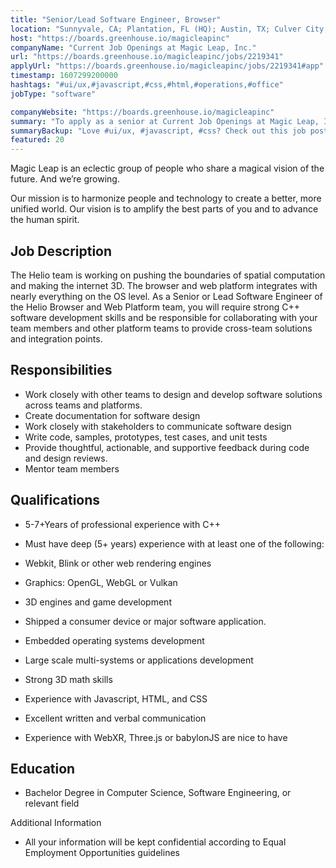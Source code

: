 ```yaml
---
title: "Senior/Lead Software Engineer, Browser"
location: "Sunnyvale, CA; Plantation, FL (HQ); Austin, TX; Culver City, CA; Seattle, WA; Toronto, ON; Remote"
host: "https://boards.greenhouse.io/magicleapinc"
companyName: "Current Job Openings at Magic Leap, Inc."
url: "https://boards.greenhouse.io/magicleapinc/jobs/2219341"
applyUrl: "https://boards.greenhouse.io/magicleapinc/jobs/2219341#app"
timestamp: 1607299200000
hashtags: "#ui/ux,#javascript,#css,#html,#operations,#office"
jobType: "software"

companyWebsite: "https://boards.greenhouse.io/magicleapinc"
summary: "To apply as a senior at Current Job Openings at Magic Leap, Inc., you preferably need to have 5+ years) experience with at least one of the following."
summaryBackup: "Love #ui/ux, #javascript, #css? Check out this job post!"
featured: 20
---
```


Magic Leap is an eclectic group of people who share a magical vision of the future. And we’re growing.

Our mission is to harmonize people and technology to create a better, more unified world. Our vision is to amplify the best parts of you and to advance the human spirit.

## Job Description

The Helio team is working on pushing the boundaries of spatial computation and making the internet 3D. The browser and web platform integrates with nearly everything on the OS level. As a Senior or Lead Software Engineer of the Helio Browser and Web Platform team, you will require strong C++ software development skills and be responsible for collaborating with your team members and other platform teams to provide cross-team solutions and integration points. 

## Responsibilities

*   Work closely with other teams to design and develop software solutions across teams and platforms.
*   Create documentation for software design
*   Work closely with stakeholders to communicate software design
*   Write code, samples, prototypes, test cases, and unit tests
*   Provide thoughtful, actionable, and supportive feedback during code and design reviews.
*   Mentor team members

## Qualifications

*   5-7+Years of professional experience with C++
*   Must have deep (5+ years) experience with at least one of the following: 

*   Webkit, Blink or other web rendering engines
*   Graphics: OpenGL, WebGL or Vulkan
*   3D engines and game development

*   Shipped a consumer device or major software application.
*   Embedded operating systems development
*   Large scale multi-systems or applications development
*   Strong 3D math skills
*   Experience with Javascript, HTML, and CSS
*   Excellent written and verbal communication
*   Experience with WebXR, Three.js or babylonJS are nice to have

## Education

*   Bachelor Degree in Computer Science, Software Engineering, or relevant field

Additional Information

*   All your information will be kept confidential according to Equal Employment Opportunities guidelines
